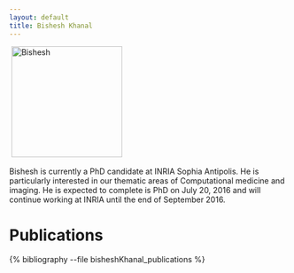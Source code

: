 ```yaml
---
layout: default
title: Bishesh Khanal
---
```

![]()
<img src="{{ site.baseurl }}/images/people/BisheshKhanal.jpg" alt="Bishesh" style="width: 200px;"/>

Bishesh is currently a PhD candidate at INRIA Sophia Antipolis.
He is particularly interested in our thematic areas of Computational medicine and imaging.
He is expected to complete is PhD on July 20, 2016 and will continue working at INRIA until the end of September 2016.

# Publications
{% bibliography --file bisheshKhanal_publications %}